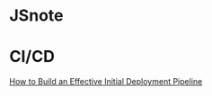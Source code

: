 # JSnote

# CI/CD
[How to Build an Effective Initial Deployment Pipeline](https://www.toptal.com/devops/effective-ci-cd-deployment-pipeline)
